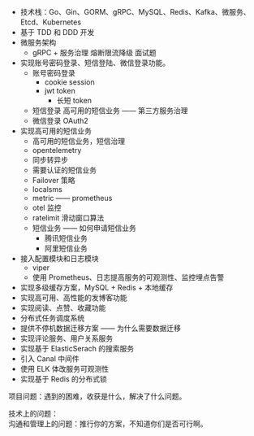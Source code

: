 - 技术栈：Go、Gin、GORM、gRPC、MySQL、Redis、Kafka、微服务、Etcd、Kubernetes
- 基于 TDD 和 DDD 开发
- 微服务架构
	- gRPC + 服务治理 熔断限流降级 面试题
- 实现账号密码登录、短信登陆、微信登录功能。
	- 账号密码登录
		- cookie session
		- jwt token
			- 长短 token
	- 短信登录 高可用的短信业务 —— 第三方服务治理
	- 微信登录 OAuth2
- 实现高可用的短信业务
	- 高可用的短信业务，短信治理
	- opentelemetry
	- 同步转异步
	- 需要认证的短信业务
	- Failover 策略
	- localsms
	- metric —— prometheus
	- otel 监控
	- ratelimit 滑动窗口算法
	- 短信业务 —— 如何申请短信业务
		- 腾讯短信业务
		- 阿里短信业务
- 接入配置模块和日志模块
	- viper
	- 使用 Prometheus、日志提高服务的可观测性、监控埋点告警
- 实现多级缓存方案，MySQL + Redis + 本地缓存
- 实现高可用、高性能的发博客功能
- 实现阅读、点赞、收藏功能
- 分布式任务调度系统
- 提供不停机数据迁移方案 —— 为什么需要数据迁移
- 实现评论服务、用户关系服务
- 实现基于 ElasticSerach 的搜索服务
- 引入 Canal 中间件
- 使用 ELK 体改服务可观测性
- 实现基于 Redis 的分布式锁  

项目问题：遇到的困难，收获是什么，解决了什么问题。

技术上的问题：  
沟通和管理上的问题：推行你的方案，不知道你们是否可行啊。
